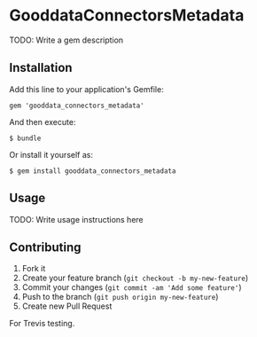 # GooddataConnectorsMetadata

TODO: Write a gem description

## Installation

Add this line to your application's Gemfile:

    gem 'gooddata_connectors_metadata'

And then execute:

    $ bundle

Or install it yourself as:

    $ gem install gooddata_connectors_metadata

## Usage

TODO: Write usage instructions here

## Contributing

1. Fork it
2. Create your feature branch (`git checkout -b my-new-feature`)
3. Commit your changes (`git commit -am 'Add some feature'`)
4. Push to the branch (`git push origin my-new-feature`)
5. Create new Pull Request

For Trevis testing.
